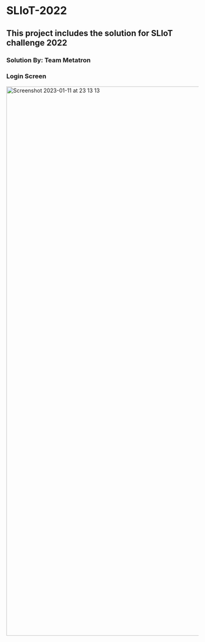 # SLIoT-2022

## This project includes the solution for SLIoT challenge 2022
### Solution By: Team Metatron

### Login Screen
<img width="1440" alt="Screenshot 2023-01-11 at 23 13 13" src="https://user-images.githubusercontent.com/44818405/211879373-1379606d-e834-4a05-8b3e-6c77c493bd1b.png">
